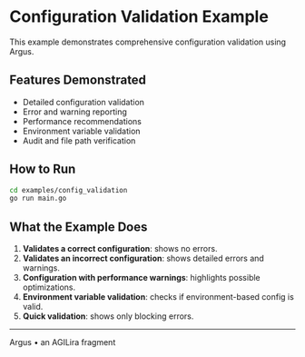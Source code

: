 
# Configuration Validation Example

This example demonstrates comprehensive configuration validation using Argus.

## Features Demonstrated
- Detailed configuration validation
- Error and warning reporting
- Performance recommendations
- Environment variable validation
- Audit and file path verification

## How to Run
```bash
cd examples/config_validation
go run main.go
```

## What the Example Does
1. **Validates a correct configuration**: shows no errors.
2. **Validates an incorrect configuration**: shows detailed errors and warnings.
3. **Configuration with performance warnings**: highlights possible optimizations.
4. **Environment variable validation**: checks if environment-based config is valid.
5. **Quick validation**: shows only blocking errors.

---

Argus • an AGILira fragment